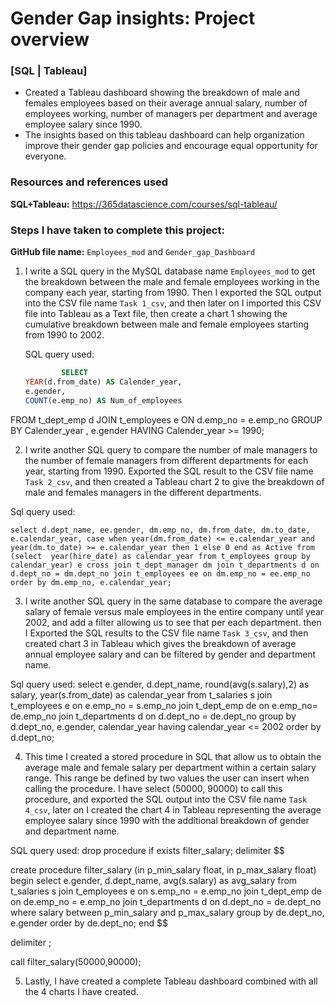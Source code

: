 # Gender Gap insights: Project overview
### [SQL | Tableau]

* Created a Tableau dashboard showing the breakdown of male and females employees based on their average annual salary, number of employees working, number of managers   per department and average employee salary since 1990.
* The insights based on this tableau dashboard can help organization improve their gender gap policies and encourage equal opportunity for everyone.

### Resources and references used

**SQL+Tableau:** https://365datascience.com/courses/sql-tableau/

### Steps I have taken to complete this project:
**GitHub file name:** `Employees_mod` and `Gender_gap_Dashboard`

1. I write a SQL query in the MySQL database name `Employees_mod` to get the breakdown between the male and female employees working in the company each year, starting from 1990. Then I exported the SQL output into the CSV file name `Task 1_csv`, and then later on I imported this CSV file into Tableau as a Text file, then create a chart 1 showing the cumulative breakdown between male and female employees starting from 1990 to 2002.

   SQL query used: 
	```sql 
			SELECT 
    YEAR(d.from_date) AS Calender_year,
    e.gender,
    COUNT(e.emp_no) AS Num_of_employees
FROM
    t_dept_emp d
        JOIN
    t_employees e ON d.emp_no = e.emp_no
GROUP BY Calender_year , e.gender
HAVING Calender_year >= 1990;
			
			
			
			
			
			
			
	
2. I write another SQL query to compare the number of male managers to the number of female managers from different departments for each year, starting from 1990. Exported the SQL result to the CSV file name `Task 2_csv`, and then created a Tableau chart 2 to give the breakdown of male and females managers in the different departments.

  Sql query used:
  
  `select
	  d.dept_name,
	  ee.gender,
	  dm.emp_no,
	  dm.from_date,
	  dm.to_date,
	  e.calendar_year,
	  case when year(dm.from_date) <= e.calendar_year and year(dm.to_date) >= e.calendar_year then 1 else 0 end as Active
  from 
	  (select 
		  year(hire_date) as calendar_year
       from
		  t_employees
        group by calendar_year) e
		  cross join
		  t_dept_manager dm
        join
      t_departments d on d.dept_no = dm.dept_no
        join
      t_employees ee on dm.emp_no = ee.emp_no
  order by dm.emp_no, e.calendar_year;`  


3. I write another SQL query in the same database to compare the average salary of female versus male employees in the entire company until year 2002, and add a filter allowing us to see that per each department. then I Exported the SQL results to the CSV file name `Task 3_csv`, and then created chart 3 in Tableau which gives the breakdown of average annual employee salary and can be filtered by gender and department name.

Sql query used:
select 
	e.gender, d.dept_name, round(avg(s.salary),2) as salary, year(s.from_date) as calendar_year
from
	t_salaries s
		join
     t_employees e on e.emp_no = s.emp_no
		join
     t_dept_emp de on e.emp_no= de.emp_no
		join
     t_departments d on d.dept_no = de.dept_no
group by d.dept_no, e.gender, calendar_year
having calendar_year <= 2002
order by d.dept_no;

4. This time I created a stored procedure in SQL that allow us to obtain the average male and female salary per department within a certain salary range. This range be defined by two values the user can insert when calling the procedure. I have select (50000, 90000) to call this procedure, and exported the SQL output into the CSV file name `Task 4_csv`, later on I created the chart 4 in Tableau representing the average employee salary since 1990 with the additional breakdown of gender and department name.

SQL query used:
drop procedure if exists filter_salary;
delimiter $$

create procedure filter_salary (in p_min_salary float, in p_max_salary float)
begin
select
	e.gender, d.dept_name, avg(s.salary) as avg_salary
from
	t_salaries s
		join
    t_employees e on s.emp_no = e.emp_no
		join
    t_dept_emp de on de.emp_no = e.emp_no
		join
    t_departments d on d.dept_no = de.dept_no
where salary between p_min_salary and p_max_salary
group by de.dept_no, e.gender
order by de.dept_no;
end $$

delimiter ;

call filter_salary(50000,90000);


5. Lastly, I have created a complete Tableau dashboard combined with all the 4 charts I have created. 




